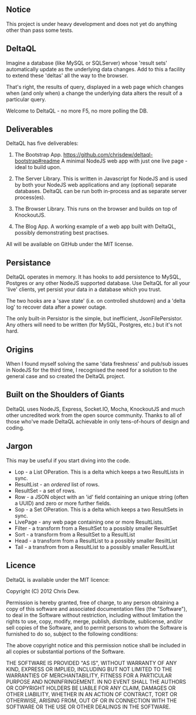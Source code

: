 Notice
------

This project is under heavy development and does not yet do anything other than pass some tests.


DeltaQL
-------

Imagine a database (like MySQL or SQLServer) whose 'result sets' automatically update as the underlying data changes.  Add to this a facility to extend these 'deltas' all the way to the browser.

That's right, the results of query, displayed in a web page which changes when (and only when) a change the underlying data alters the result of a particular query.

Welcome to DeltaQL - no more F5, no more polling the DB.



Deliverables
------------

DeltaQL has five deliverables:

1. The Bootstrap App.  https://github.com/chrisdew/deltaql-bootstrap#readme  A minimal NodeJS web app with just one live page - ideal to build upon.

2. The Server Library.  This is written in Javascript for NodeJS and is used by both your NodeJS web applications and any (optional) separate databases.  DeltaQL can be run both in-process and as separate server process(es).

3. The Browser Library.  This runs on the browser and builds on top of KnockoutJS.

4. The Blog App.  A working example of a web app built with DeltaQL, possibly demonstrating best practises.

All will be available on GitHub under the MIT license.


Persistance
-----------

DeltaQL operates in memory.  It has hooks to add persistence to MySQL, Postgres or any other NodeJS supported database.  Use DeltaQL for all your 'live' clients, yet persist your data in a database which you trust.

The two hooks are a 'save state' (i.e. on controlled shutdown) and a 'delta log' to recover data after a power outage.

The only built-in Persistor is the simple, but inefficient, JsonFilePersistor.  Any others will need to be written (for MySQL, Postgres, etc.) but it's not hard.


Origins
-------

When I found myself solving the same 'data freshness' and pub/sub issues in NodeJS for the third time, I recognised the need for a solution to the general case and so created the DeltaQL project.


Built on the Shoulders of Giants
--------------------------------

DeltaQL uses NodeJS, Express, Socket.IO, Mocha, KnockoutJS and much other uncredited work from the open source community.  Thanks to all of those who've made DeltaQL achievable in only tens-of-hours of design and coding.


Jargon
------

This may be useful if you start diving into the code.

* Lop - a List OPeration.  This is a delta which keeps a two ResultLists in sync.
* ResultList - an *ordered* list of rows.
* ResultSet - a set of rows.
* Row - a JSON object with an 'id' field containing an unique string (often a UUID) and zero or more further fields.
* Sop - a Set OPeration.  This is a delta which keeps a two ResultSets in sync.
* LivePage - any web page containing one or more ResultLists.
* Filter - a transform from a ResultSet to a possibly smaller ResultSet
* Sort - a transform from a ResultSet to a ResultList
* Head - a transform from a ResultList to a possibly smaller ResiltList
* Tail - a transfrom from a ResultList to a possibly smaller ResultList


Licence
-------

DeltaQL is available under the MIT licence:

Copyright (C) 2012 Chris Dew.

Permission is hereby granted, free of charge, to any person obtaining a copy of this software and associated documentation files (the "Software"), to deal in the Software without restriction, including without limitation the rights to use, copy, modify, merge, publish, distribute, sublicense, and/or sell copies of the Software, and to permit persons to whom the Software is furnished to do so, subject to the following conditions:

The above copyright notice and this permission notice shall be included in all copies or substantial portions of the Software.

THE SOFTWARE IS PROVIDED "AS IS", WITHOUT WARRANTY OF ANY KIND, EXPRESS OR IMPLIED, INCLUDING BUT NOT LIMITED TO THE WARRANTIES OF MERCHANTABILITY, FITNESS FOR A PARTICULAR PURPOSE AND NONINFRINGEMENT. IN NO EVENT SHALL THE AUTHORS OR COPYRIGHT HOLDERS BE LIABLE FOR ANY CLAIM, DAMAGES OR OTHER LIABILITY, WHETHER IN AN ACTION OF CONTRACT, TORT OR OTHERWISE, ARISING FROM, OUT OF OR IN CONNECTION WITH THE SOFTWARE OR THE USE OR OTHER DEALINGS IN THE SOFTWARE.
